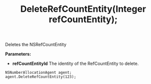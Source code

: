 ﻿---
uid: crmscript_ref_NSNumberAllocationAgent_DeleteRefCountEntity
title: DeleteRefCountEntity(Integer refCountEntity);
intellisense: NSNumberAllocationAgent.DeleteRefCountEntity
keywords: NSNumberAllocationAgent, DeleteRefCountEntity
so.topic: reference
---

Deletes the NSRefCountEntity
  
**Parameters:**
 - **refCountEntityId** The identity of the RefCountEntity to delete.

```crmscript
NSNumberAllocationAgent agent;
agent.DeleteRefCountEntity(123);
```


